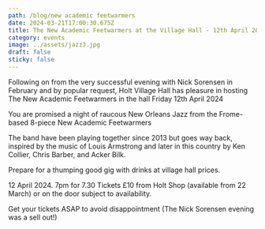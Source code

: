 ```yaml
---
path: /blog/new academic feetwarmers
date: 2024-03-21T17:00:30.675Z
title: The New Academic Feetwarmers at the Village Hall - 12th April 2024
category: events
image: ../assets/jazz3.jpg
draft: false
sticky: false
---
```

Following on from the very successful evening with Nick Sorensen in February and by popular request, Holt Village Hall has pleasure in hosting The New Academic Feetwarmers in the hall Friday 12th April 2024

You are promised a night of raucous New Orleans Jazz from the Frome-based 8-piece New Academic Feetwarmers

The band have been playing together since 2013 but goes way back, inspired by the music of Louis Armstrong and later in this country by Ken Collier, Chris Barber, and Acker Bilk.

Prepare for a thumping good gig with drinks at village hall prices.

12 April 2024. 7pm for 7.30 Tickets £10 from Holt Shop (available from 22 March) or on the door subject to availability.

Get your tickets ASAP to avoid disappointment (The Nick Sorensen evening was a sell out!)